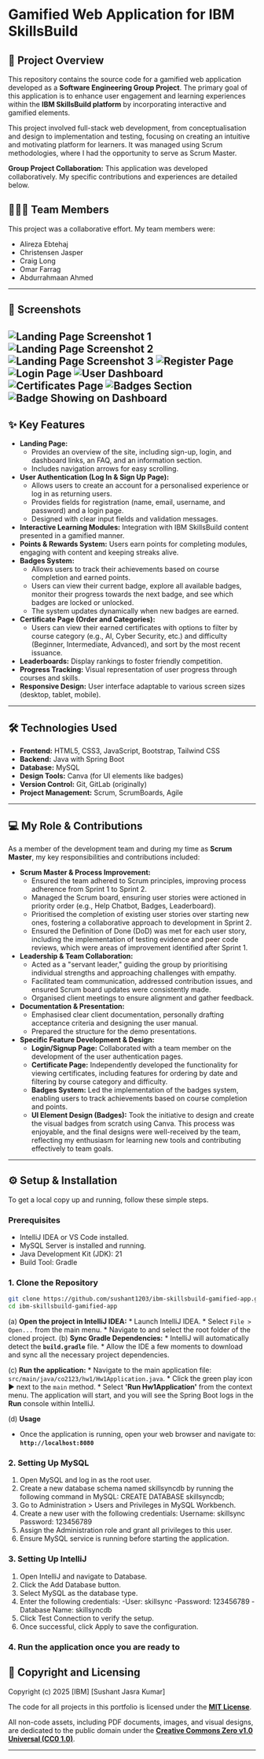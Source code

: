 # Gamified Web Application for IBM SkillsBuild

## 📜 Project Overview

This repository contains the source code for a gamified web application developed as a **Software Engineering Group Project**. The primary goal of this application is to enhance user engagement and learning experiences within the **IBM SkillsBuild platform** by incorporating interactive and gamified elements.

This project involved full-stack web development, from conceptualisation and design to implementation and testing, focusing on creating an intuitive and motivating platform for learners. It was managed using Scrum methodologies, where I had the opportunity to serve as Scrum Master.

**Group Project Collaboration:** This application was developed collaboratively. My specific contributions and experiences are detailed below.
## 🧑‍🤝‍🧑 Team Members

This project was a collaborative effort. My team members were:
- Alireza Ebtehaj
- Christensen Jasper
- Craig Long
- Omar Farrag
- Abdurrahmaan Ahmed

---

## 📸 Screenshots

![Landing Page Screenshot 1](landingpage.png)
![Landing Page Screenshot 2](landingpage2.png)
![Landing Page Screenshot 3](landingpage3.png)
![Register Page](register.png)
![Login Page](login.png)
![User Dashboard](dashboard.png)
![Certificates Page](certificates.png)
![Badges Section](badges.png)
![Badge Showing on Dashboard](badge.png)
---

## ✨ Key Features

* **Landing Page:**
    * Provides an overview of the site, including sign-up, login, and dashboard links, an FAQ, and an information section.
    * Includes navigation arrows for easy scrolling.
* **User Authentication (Log In & Sign Up Page):**
    * Allows users to create an account for a personalised experience or log in as returning users.
    * Provides fields for registration (name, email, username, and password) and a login page.
    * Designed with clear input fields and validation messages.
* **Interactive Learning Modules:** Integration with IBM SkillsBuild content presented in a gamified manner.
* **Points & Rewards System:** Users earn points for completing modules, engaging with content and keeping streaks alive.
* **Badges System:**
    * Allows users to track their achievements based on course completion and earned points.
    * Users can view their current badge, explore all available badges, monitor their progress towards the next badge, and see which badges are locked or unlocked.
    * The system updates dynamically when new badges are earned.
* **Certificate Page (Order and Categories):**
    * Users can view their earned certificates with options to filter by course category (e.g., AI, Cyber Security, etc.) and difficulty (Beginner, Intermediate, Advanced), and sort by the most recent issuance.
* **Leaderboards:** Display rankings to foster friendly competition.
* **Progress Tracking:** Visual representation of user progress through courses and skills.
* **Responsive Design:** User interface adaptable to various screen sizes (desktop, tablet, mobile).

---

## 🛠️ Technologies Used

* **Frontend:** HTML5, CSS3, JavaScript, Bootstrap, Tailwind CSS
* **Backend:** Java with Spring Boot
* **Database:** MySQL
* **Design Tools:** Canva (for UI elements like badges)
* **Version Control:** Git, GitLab (originally)
* **Project Management:** Scrum, ScrumBoards, Agile

---

## 💻 My Role & Contributions

As a member of the development team and during my time as **Scrum Master**, my key responsibilities and contributions included:

* **Scrum Master & Process Improvement:**
    * Ensured the team adhered to Scrum principles, improving process adherence from Sprint 1 to Sprint 2.
    * Managed the Scrum board, ensuring user stories were actioned in priority order (e.g., Help Chatbot, Badges, Leaderboard).
    * Prioritised the completion of existing user stories over starting new ones, fostering a collaborative approach to development in Sprint 2.
    * Ensured the Definition of Done (DoD) was met for each user story, including the implementation of testing evidence and peer code reviews, which were areas of improvement identified after Sprint 1.
* **Leadership & Team Collaboration:**
    * Acted as a "servant leader," guiding the group by prioritising individual strengths and approaching challenges with empathy.
    * Facilitated team communication, addressed contribution issues, and ensured Scrum board updates were consistently made.
    * Organised client meetings to ensure alignment and gather feedback.
* **Documentation & Presentation:**
    * Emphasised clear client documentation, personally drafting acceptance criteria and designing the user manual.
    * Prepared the structure for the demo presentations.
* **Specific Feature Development & Design:**
    * **Login/Signup Page:** Collaborated with a team member on the development of the user authentication pages.
    * **Certificate Page:** Independently developed the functionality for viewing certificates, including features for ordering by date and filtering by course category and difficulty.
    * **Badges System:** Led the implementation of the badges system, enabling users to track achievements based on course completion and points.
    * **UI Element Design (Badges):** Took the initiative to design and create the visual badges from scratch using Canva. This process was enjoyable, and the final designs were well-received by the team, reflecting my enthusiasm for learning new tools and contributing effectively to team goals.

---

## ⚙️ Setup & Installation

To get a local copy up and running, follow these simple steps.

### Prerequisites
* IntelliJ IDEA or VS Code installed.
* MySQL Server is installed and running.
* Java Development Kit (JDK): 21
* Build Tool: Gradle

### 1. Clone the Repository
```bash
git clone https://github.com/sushant1203/ibm-skillsbuild-gamified-app.git
cd ibm-skillsbuild-gamified-app
```

(a) **Open the project in IntelliJ IDEA:**
    * Launch IntelliJ IDEA.
    * Select `File > Open...` from the main menu.
    * Navigate to and select the root folder of the cloned project.
(b) **Sync Gradle Dependencies:**
    * IntelliJ will automatically detect the **`build.gradle`** file.
    * Allow the IDE a few moments to download and sync all the necessary project dependencies.

(c) **Run the application:**
    * Navigate to the main application file: `src/main/java/co2123/hw1/Hw1Application.java`.
    * Click the green play icon ▶️ next to the `main` method.
    * Select **'Run Hw1Application'** from the context menu.
The application will start, and you will see the Spring Boot logs in the **Run** console within IntelliJ.

(d) **Usage**
* Once the application is running, open your web browser and navigate to:
**`http://localhost:8080`**


### 2. Setting Up MySQL
1.	Open MySQL and log in as the root user.
2.	Create a new database schema named skillsyncdb by running the following command in MySQL: CREATE DATABASE skillsyncdb;
3.	Go to Administration > Users and Privileges in MySQL Workbench.
4.	Create a new user with the following credentials: Username: skillsync Password: 123456789
5.	Assign the Administration role and grant all privileges to this user.
6.	Ensure MySQL service is running before starting the application.



### 3. Setting Up IntelliJ
1.	Open IntelliJ and navigate to Database.
2.	Click the Add Database button.
3.	Select MySQL as the database type.
4.	Enter the following credentials:
-User: skillsync
-Password: 123456789
-Database Name: skillsyncdb
5.	Click Test Connection to verify the setup.
6.	Once successful, click Apply to save the configuration.


### 4. Run the application once you are ready to

## 📄 Copyright and Licensing
Copyright (c) 2025 [IBM] [Sushant Jasra Kumar]

The code for all projects in this portfolio is licensed under the **[MIT License](https://github.com/sushant1203/sushant1203/blob/main/LICENSE)**.

All non-code assets, including PDF documents, images, and visual designs, are dedicated to the public domain under the **[Creative Commons Zero v1.0 Universal (CC0 1.0)](https://github.com/sushant1203/sushant1203/blob/main/LICENSE2)**.

---
